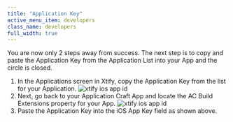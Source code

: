```yaml
---
title: "Application Key"
active_menu_item: developers
class_name: developers
full_width: true
---
```


You are now only 2 steps away from success. The next step is to copy and paste the Application Key from the Application List into your App and the circle is closed.

1. In the Applications screen in Xtify, copy the Application Key from the list for your Application.
![xtify ios app id](/img/docs/xtify-app-list.png)
1. Next, go back to your Application Craft App and locate the AC Build Extensions property for your App.
![xtify ios app id](/img/docs/xtify-key-plugin.png)
1. Paste the Application Key into the iOS App Key field as shown above.





